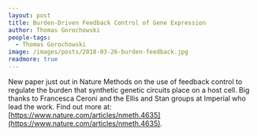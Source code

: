 ```yaml
---
layout: post
title: Burden-Driven Feedback Control of Gene Expression
author: Thomas Gorochowski
people-tags: 
  - Thomas Gorochowski
image: /images/posts/2018-03-26-burden-feedback.jpg
readmore: true
---
```

New paper just out in Nature Methods on the use of feedback control to regulate the burden that synthetic genetic circuits place on a host cell. Big thanks to Francesca Ceroni and the Ellis and Stan groups at Imperial who lead the work. Find out more at: [https://www.nature.com/articles/nmeth.4635](https://www.nature.com/articles/nmeth.4635).
